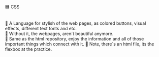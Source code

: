 🟦 CSS <br><br>

🔰 A Language for stylish of the web pages, as colored buttons, visual effects, different text fonts and etc. <br>
🔰 Without it, the webpages, aren´t beautiful anymore.<br>
🔰 Same as the html repository, enjoy the information and all of those important things which connect with it.
🔰 Note, there´s an html file, its the flexbox at the practice.

